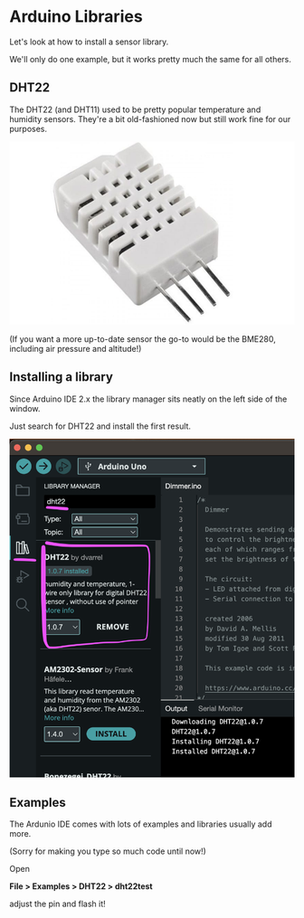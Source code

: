 # Arduino Libraries

Let's look at how to install a sensor library.

We'll only do one example, but it works pretty much the same for all others.

## DHT22

The DHT22 (and DHT11) used to be pretty popular temperature and humidity sensors. They're a bit old-fashioned now but still work fine for our purposes.

![dht22](../assets/dht22.jpg)

(If you want a more up-to-date sensor the go-to would be the BME280, including air pressure and altitude!)


## Installing a library

Since Arduino IDE 2.x the library manager sits neatly on the left side of the window.

Just search for DHT22 and install the first result.

![screenshot install dht22](../assets/dht.png)

## Examples

The Ardunio IDE comes with lots of examples and libraries usually add more.

(Sorry for making you type so much code until now!)

Open

**File > Examples > DHT22 > dht22test**

adjust the pin and flash it!
